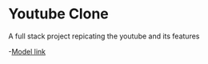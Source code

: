 # Youtube Clone

A full stack project repicating the youtube and its features

-[Model link](https://app.eraser.io/workspace/YtPqZ1VogxGy1jzIDkzj)
